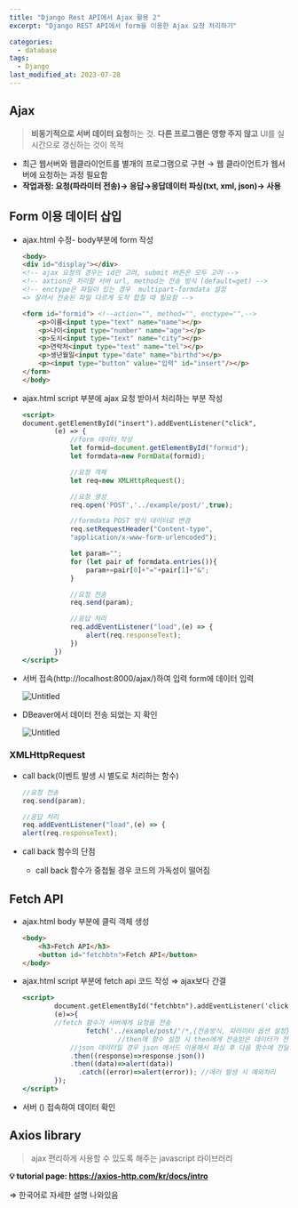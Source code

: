 ```yaml
---
title: "Django Rest API에서 Ajax 활용 2"
excerpt: "Django REST API에서 form을 이용한 Ajax 요청 처리하기"

categories:
  - database
tags:
  - Django
last_modified_at: 2023-07-28
---
```



## Ajax

> **비동기적으로 서버 데이터 요청**하는 것. **다른 프로그램은 영향 주지 않고** UI를 실시간으로 갱신하는 것이 목적
> 
- 최근 웹서버와 웹클라이언트를 별개의 프로그램으로 구현 → 웹 클라이언트가 웹서버에 요청하는 과정 필요함
- **작업과정: 요청(파라미터 전송)→ 응답→응답데이터 파싱(txt, xml, json)→ 사용**

## Form 이용 데이터 삽입

- ajax.html 수정- body부분에 form 작성
    
    ```html
    <body>
    <div id="display"></div>
    <!-- ajax 요청의 경우는 id만 고려, submit 버튼은 모두 고려 -->
    <!-- axtion은 처리할 서버 url, method는 전송 방식 (default=get) -->
    <!-- enctype은 파일이 있는 경우  multipart-formdata 설정 
    => 잘려서 전송된 파일 다르게 도착 합칠 때 필요함 -->
    
    <form id="formid"> <!--action="", method="", enctype="",-->
        <p>이름<input type="text" name="name"></p>
        <p>나이<input type="number" name="age"></p>
        <p>도시<input type="text" name="city"></p>
        <p>연락처<input type="text" name="tel"></p>
        <p>생년월일<input type="date" name="birthd"></p>
        <p><input type="button" value="입력" id="insert"/></p>
    </form>
    </body>
    ```
    
- ajax.html script 부분에 ajax 요청 받아서 처리하는 부분 작성
    
    ```jsx
    <script>
    document.getElementById("insert").addEventListener("click",
            (e) => {
                //form 데이터 작성
                let formid=document.getElementById("formid");
                let formdata=new FormData(formid);
    
                //요청 객체
                let req=new XMLHttpRequest();
    
                //요청 생성
                req.open('POST','../example/post/',true);
    
                //formdata POST 방식 데이터로 변경
                req.setRequestHeader("Content-type",
                "application/x-www-form-urlencoded");
    
                let param="";
                for (let pair of formdata.entries()){
                    param+=pair[0]+"="+pair[1]+"&";
                }
    
                //요청 전송
                req.send(param);
    
                //응답 처리
                req.addEventListener("load",(e) => {
                    alert(req.responseText);
                })
            })
    </script>
    ```
    
- 서버 접속(http://localhost:8000/ajax/)하여 입력 form에 데이터 입력
    
    ![Untitled](https://s3-us-west-2.amazonaws.com/secure.notion-static.com/d8a855f4-ca14-409e-bd9e-6513fe06c474/Untitled.png)
    
- DBeaver에서 데이터 전송 되었는 지 확인
    
    ![Untitled](https://s3-us-west-2.amazonaws.com/secure.notion-static.com/6fcbb345-c99c-4542-9c3d-10b3ae0d3ed8/Untitled.png)

### XMLHttpRequest

- call back(이벤트 발생 시 별도로 처리하는 함수)
    
    ```jsx
    //요청 전송
    req.send(param);
    
    //응답 처리
    req.addEventListener("load",(e) => {
    alert(req.responseText);
    ```
    
- call back 함수의 단점
    - call back 함수가 중첩될 경우 코드의 가독성이 떨어짐

## Fetch API

- ajax.html body 부분에 클릭 객체 생성
    
    ```html
    <body>
    	<h3>Fetch API</h3>
    	<button id="fetchbtn">Fetch API</button>
    </body>
    ```
    
- ajax.html script 부분에 fetch api 코드 작성 ⇒ ajax보다 간결
    
    ```jsx
    <script>
    		document.getElementById("fetchbtn").addEventListener('click',
            (e)=>{
            //fetch 함수가 서버에게 요청을 전송
    				fetch('../example/post/'/*,{전송방식, 파라미터 옵션 설정}*/)
    						//then에 함수 설정 시 then에게 전송받은 데이터가 전달 됨
                //json 데이터일 경우 json 메서드 이용해서 파싱 후 다음 함수에 전달
                .then((response)=>response.json())
                .then((data)=>alert(data))
    	          .catch((error)=>alert(error)); //에러 발생 시 예외처리
            });
    </script>
    ```
    
- 서버 () 접속하여 데이터 확인

## Axios library

> ajax 편리하게 사용할 수 있도록 해주는 javascript 라이브러리
> 

**💡 tutorial page: https://axios-http.com/kr/docs/intro**

⇒ 한국어로 자세한 설명 나와있음